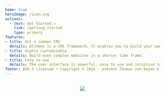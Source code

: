 ```yaml
---
home: true
heroImage: /icon.svg
actions:
  - text: Get Started →
    link: /getting_started
    type: primary
features:
- title: Not a common CMS
  details: Alchemy is a CMS framework. It enables you to build your own CMS.
- title: Highly customizable
  details: Build even complex websites in a shorter time frame.
- title: Easy to use
  details: The user interface is powerful, easy to use and intuitive to learn.
footer: BSD-3 Licensed • Copyright © 2010 - present Thomas von Deyen & Friends
---
```


<div style="text-align: center; margin: 2rem 0">
  <a href="https://www.netlify.com">
    <img src="https://www.netlify.com/img/global/badges/netlify-color-accent.svg"/>
  </a>
</div>
